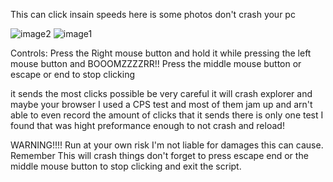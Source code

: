 This can click insain speeds here is some photos don't crash your pc

![image2](https://github.com/user-attachments/assets/59198afd-12da-4977-84a6-dcad11c25980)
![image1](https://github.com/user-attachments/assets/4712cea8-0497-4677-8ca6-6c701b2f6131)



Controls:
Press the Right mouse button and hold it while pressing the left mouse button and BOOOMZZZZRR!!
Press the middle mouse button or escape or end to stop clicking

it sends the most clicks possible be very careful it will crash explorer and maybe your browser 
I used a CPS test and most of them jam up and arn't able to even record the amount of clicks that it sends there is only one test I found that was hight preformance enough to not crash and reload!

WARNING!!!!
Run at your own risk
I'm not liable for damages this can cause.
Remember This will crash things don't forget to press escape end or the middle mouse button to stop clicking and exit the script.
